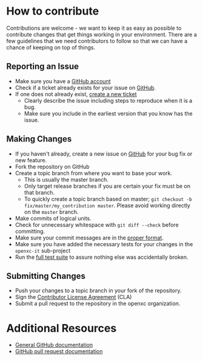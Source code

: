 # How to contribute

Contributions are welcome - we want to keep it as easy as possible to contribute
changes that get things working in your environment. There are a few guidelines
that we need contributors to follow so that we can have a chance of keeping on
top of things.

## Reporting an Issue

* Make sure you have a [GitHub account](https://github.com/signup/free)
* Check if a ticket already exists for your issue on [GitHub](gh-issues).
* If one does not already exist, [create a new ticket](gh-issues)
  * Clearly describe the issue including steps to reproduce when it is a bug.
  * Make sure you include in the earliest version that you know has the issue.

## Making Changes

* If you haven't already, create a new issue on [GitHub](gh-issues) for your bug
  fix or new feature.
* Fork the repository on GitHub
* Create a topic branch from where you want to base your work.
  * This is usually the master branch.
  * Only target release branches if you are certain your fix must be on that
    branch.
  * To quickly create a topic branch based on master; `git checkout -b
    fix/master/my_contribution master`. Please avoid working directly on the
    `master` branch.
* Make commits of logical units.
* Check for unnecessary whitespace with `git diff --check` before committing.
* Make sure your commit messages are in the [proper format](http://tbaggery.com/2008/04/19/a-note-about-git-commit-messages.html).
* Make sure you have added the necessary tests for your changes in the
  `openxc-it` sub-project
* Run the [full test suite](https://github.com/openxc/vi-firmware/blob/master/README_developers.mkd) to assure nothing else was accidentally broken.

## Submitting Changes

* Push your changes to a topic branch in your fork of the repository.
* Sign the [Contributor License
  Agreement](http://openxcplatform.com/contributor-license-agreement.html) (CLA)
* Submit a pull request to the repository in the openxc organization.

# Additional Resources

* [General GitHub documentation](http://help.github.com/)
* [GitHub pull request documentation](http://help.github.com/send-pull-requests/)

[gh-issues]: https://github.com/openxc/vi-firmware/issues
